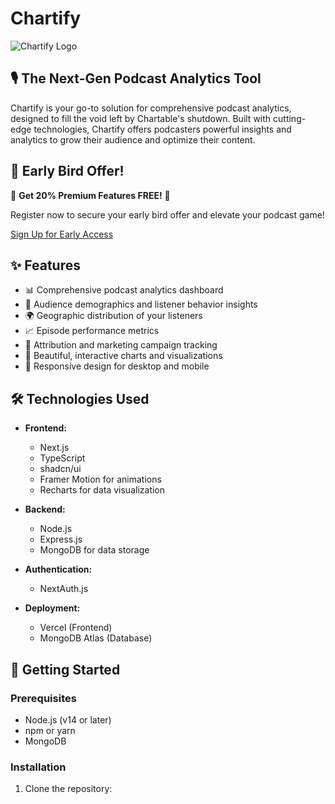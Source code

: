 # Chartify

![Chartify Logo](./public/chartify-logo.png)

## 🎙️ The Next-Gen Podcast Analytics Tool

Chartify is your go-to solution for comprehensive podcast analytics, designed to fill the void left by Chartable's shutdown. Built with cutting-edge technologies, Chartify offers podcasters powerful insights and analytics to grow their audience and optimize their content.

## 🚀 Early Bird Offer!

🎉 **Get 20% Premium Features FREE!** 🎉

Register now to secure your early bird offer and elevate your podcast game!

[Sign Up for Early Access](https://chartify.com/early-access)

## ✨ Features

- 📊 Comprehensive podcast analytics dashboard
- 👥 Audience demographics and listener behavior insights
- 🌍 Geographic distribution of your listeners
- 📈 Episode performance metrics
- 🔗 Attribution and marketing campaign tracking
- 🎨 Beautiful, interactive charts and visualizations
- 📱 Responsive design for desktop and mobile

## 🛠️ Technologies Used

- **Frontend:**
  - Next.js
  - TypeScript
  - shadcn/ui
  - Framer Motion for animations
  - Recharts for data visualization

- **Backend:**
  - Node.js
  - Express.js
  - MongoDB for data storage

- **Authentication:**
  - NextAuth.js

- **Deployment:**
  - Vercel (Frontend)
  - MongoDB Atlas (Database)

## 🚀 Getting Started

### Prerequisites

- Node.js (v14 or later)
- npm or yarn
- MongoDB

### Installation

1. Clone the repository:

